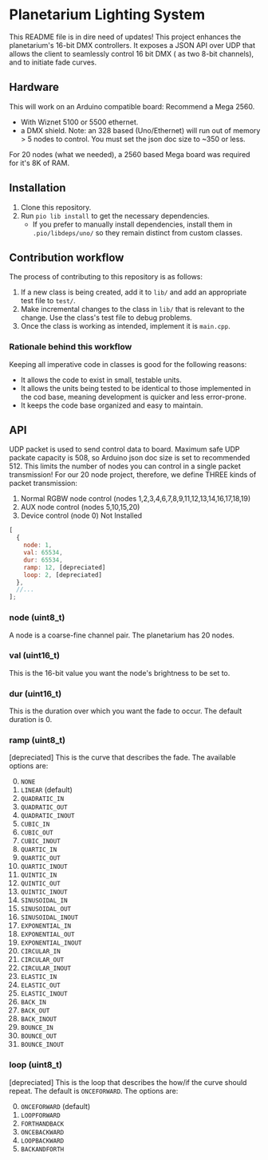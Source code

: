 # Planetarium Lighting System

This README file is in dire need of updates!
This project enhances the planetarium's 16-bit DMX controllers. It exposes a JSON API over UDP that allows the client to seamlessly control 16 bit DMX ( as two 8-bit channels), and to initiate fade curves.

## Hardware
This will work on an Arduino compatible board: Recommend a Mega 2560.
- With Wiznet 5100 or 5500 ethernet.
- a DMX shield.
Note: an 328 based (Uno/Ethernet) will run out of memory > 5 nodes to control.
You must set the json doc size to ~350 or less.

For 20 nodes (what we needed), a 2560 based Mega board was required for it's 8K of RAM.

## Installation

1. Clone this repository.
1. Run `pio lib install` to get the necessary dependencies.
   - If you prefer to manually install dependencies, install them in `.pio/libdeps/uno/` so they remain distinct from custom classes.

## Contribution workflow

The process of contributing to this repository is as follows:

1. If a new class is being created, add it to `lib/` and add an appropriate test file to `test/`.
1. Make incremental changes to the class in `lib/` that is relevant to the change. Use the class's test file to debug problems.
1. Once the class is working as intended, implement it is `main.cpp`.

### Rationale behind this workflow

Keeping all imperative code in classes is good for the following reasons:

- It allows the code to exist in small, testable units.
- It allows the units being tested to be identical to those implemented in the cod base, meaning development is quicker and less error-prone.
- It keeps the code base organized and easy to maintain.

## API
UDP packet is used to send control data to board.
Maximum safe UDP packate capacity is 508, so Arduino json doc size is set to recommended 512.
This limits the number of nodes you can control in a single packet transmission!
For our 20 node project, therefore, we define THREE kinds of packet transmission:
1) Normal RGBW node control (nodes 1,2,3,4,6,7,8,9,11,12,13,14,16,17,18,19)
2) AUX node control (nodes 5,10,15,20)
3) Device control (node 0) Not Installed

```js
[
  {
    node: 1,
    val: 65534,
    dur: 65534,
    ramp: 12, [depreciated]
    loop: 2, [depreciated]
  },
  //...
];
```

### node (uint8_t)

A node is a coarse-fine channel pair. The planetarium has 20 nodes.

### val (uint16_t)

This is the 16-bit value you want the node's brightness to be set to.

### dur (uint16_t)

This is the duration over which you want the fade to occur. The default duration is 0.

### ramp (uint8_t)
[depreciated]
This is the curve that describes the fade. The available options are:

0. `NONE`
1. `LINEAR` (default)
1. `QUADRATIC_IN`
1. `QUADRATIC_OUT`
1. `QUADRATIC_INOUT`
1. `CUBIC_IN`
1. `CUBIC_OUT`
1. `CUBIC_INOUT`
1. `QUARTIC_IN`
1. `QUARTIC_OUT`
1. `QUARTIC_INOUT`
1. `QUINTIC_IN`
1. `QUINTIC_OUT`
1. `QUINTIC_INOUT`
1. `SINUSOIDAL_IN`
1. `SINUSOIDAL_OUT`
1. `SINUSOIDAL_INOUT`
1. `EXPONENTIAL_IN`
1. `EXPONENTIAL_OUT`
1. `EXPONENTIAL_INOUT`
1. `CIRCULAR_IN`
1. `CIRCULAR_OUT`
1. `CIRCULAR_INOUT`
1. `ELASTIC_IN`
1. `ELASTIC_OUT`
1. `ELASTIC_INOUT`
1. `BACK_IN`
1. `BACK_OUT`
1. `BACK_INOUT`
1. `BOUNCE_IN`
1. `BOUNCE_OUT`
1. `BOUNCE_INOUT`

### loop (uint8_t)
[depreciated]
This is the loop that describes the how/if the curve should repeat. The default is `ONCEFORWARD`. The options are:

0. `ONCEFORWARD` (default)
1. `LOOPFORWARD`
1. `FORTHANDBACK`
1. `ONCEBACKWARD`
1. `LOOPBACKWARD`
1. `BACKANDFORTH`
